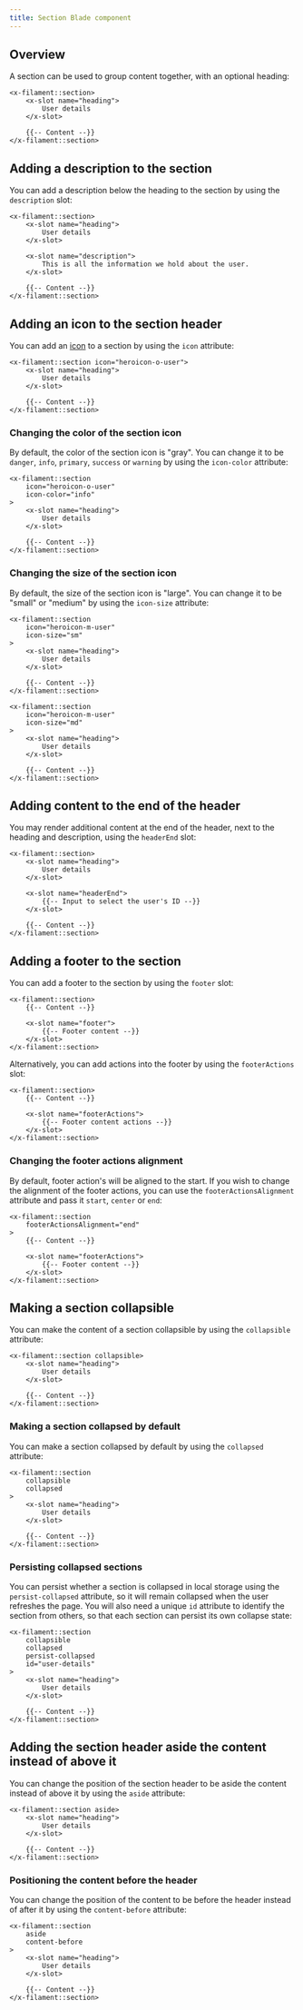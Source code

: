 ```yaml
---
title: Section Blade component
---
```


## Overview

A section can be used to group content together, with an optional heading:

```blade
<x-filament::section>
    <x-slot name="heading">
        User details
    </x-slot>

    {{-- Content --}}
</x-filament::section>
```

## Adding a description to the section

You can add a description below the heading to the section by using the `description` slot:

```blade
<x-filament::section>
    <x-slot name="heading">
        User details
    </x-slot>

    <x-slot name="description">
        This is all the information we hold about the user.
    </x-slot>

    {{-- Content --}}
</x-filament::section>
```

## Adding an icon to the section header

You can add an [icon](https://blade-ui-kit.com/blade-icons?set=1#search) to a section by using the `icon` attribute:

```blade
<x-filament::section icon="heroicon-o-user">
    <x-slot name="heading">
        User details
    </x-slot>

    {{-- Content --}}
</x-filament::section>
```

### Changing the color of the section icon

By default, the color of the section icon is "gray". You can change it to be `danger`, `info`, `primary`, `success` or `warning` by using the `icon-color` attribute:

```blade
<x-filament::section
    icon="heroicon-o-user"
    icon-color="info"
>
    <x-slot name="heading">
        User details
    </x-slot>

    {{-- Content --}}
</x-filament::section>
```

### Changing the size of the section icon

By default, the size of the section icon is "large". You can change it to be "small" or "medium" by using the `icon-size` attribute:

```blade
<x-filament::section
    icon="heroicon-m-user"
    icon-size="sm"
>
    <x-slot name="heading">
        User details
    </x-slot>

    {{-- Content --}}
</x-filament::section>

<x-filament::section
    icon="heroicon-m-user"
    icon-size="md"
>
    <x-slot name="heading">
        User details
    </x-slot>

    {{-- Content --}}
</x-filament::section>
```

## Adding content to the end of the header

You may render additional content at the end of the header, next to the heading and description, using the `headerEnd` slot:

```blade
<x-filament::section>
    <x-slot name="heading">
        User details
    </x-slot>

    <x-slot name="headerEnd">
        {{-- Input to select the user's ID --}}
    </x-slot>

    {{-- Content --}}
</x-filament::section>
```

## Adding a footer to the section

You can add a footer to the section by using the `footer` slot:

```blade
<x-filament::section>
    {{-- Content --}}

    <x-slot name="footer">
        {{-- Footer content --}}
    </x-slot>
</x-filament::section>
```

Alternatively, you can add actions into the footer by using the `footerActions` slot:

```blade
<x-filament::section>
    {{-- Content --}}

    <x-slot name="footerActions">
        {{-- Footer content actions --}}
    </x-slot>
</x-filament::section>
```

### Changing the footer actions alignment

By default, footer action's will be aligned to the start. If you wish to change the alignment of the footer actions, you can use the `footerActionsAlignment` attribute and pass it `start`, `center` or `end`:

```blade
<x-filament::section
    footerActionsAlignment="end"
>
    {{-- Content --}}

    <x-slot name="footerActions">
        {{-- Footer content --}}
    </x-slot>
</x-filament::section>
```


## Making a section collapsible

You can make the content of a section collapsible by using the `collapsible` attribute:

```blade
<x-filament::section collapsible>
    <x-slot name="heading">
        User details
    </x-slot>

    {{-- Content --}}
</x-filament::section>
```

### Making a section collapsed by default

You can make a section collapsed by default by using the `collapsed` attribute:

```blade
<x-filament::section
    collapsible
    collapsed
>
    <x-slot name="heading">
        User details
    </x-slot>

    {{-- Content --}}
</x-filament::section>
```

### Persisting collapsed sections

You can persist whether a section is collapsed in local storage using the `persist-collapsed` attribute, so it will remain collapsed when the user refreshes the page. You will also need a unique `id` attribute to identify the section from others, so that each section can persist its own collapse state:

```blade
<x-filament::section
    collapsible
    collapsed
    persist-collapsed
    id="user-details"
>
    <x-slot name="heading">
        User details
    </x-slot>

    {{-- Content --}}
</x-filament::section>
```

## Adding the section header aside the content instead of above it

You can change the position of the section header to be aside the content instead of above it by using the `aside` attribute:

```blade
<x-filament::section aside>
    <x-slot name="heading">
        User details
    </x-slot>

    {{-- Content --}}
</x-filament::section>
```

### Positioning the content before the header

You can change the position of the content to be before the header instead of after it by using the `content-before` attribute:

```blade
<x-filament::section
    aside
    content-before
>
    <x-slot name="heading">
        User details
    </x-slot>

    {{-- Content --}}
</x-filament::section>
```
